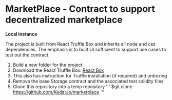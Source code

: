 MarketPlace - Contract to support decentralized marketplace
===========================================================

**Local instance**

The project is built from React Truffle Box and inherits all node and css dependencies. The emphasis is to built UI sufficient to support use cases to test out the contract.

1. Build a new folder for the project
2. Download the React Truffle Box: [React Box](https://truffleframework.com/boxes/react)
3. This also has instruction for Truffle installation (if required) and unboxing
4. Remove the base Storage contract and the associated test solidity files
5. Clone this repository into a temp repository
'''
$git clone https://github.com/KedarJo/marketplace
'''
